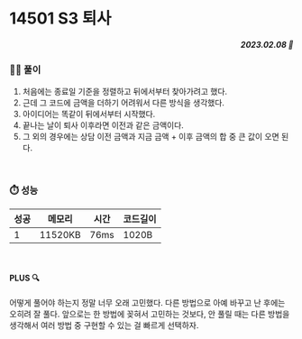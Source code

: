 # 14501 S3 퇴사
##### <p align="right"> 2023.02.08 📆 </p>


### 👩‍🏫 풀이
1.  처음에는 종료일 기준을 정렬하고 뒤에서부터 찾아가려고 했다.
2.  근데 그 코드에 금액을 더하기 어려워서 다른 방식을 생각했다.
3.  아이디어는 똑같이 뒤에서부터 시작했다.
4.  끝나는 날이 퇴사 이후라면 이전과 같은 금액이다.
5.  그 외의 경우에는 상담 이전 금액과 지금 금액 + 이후 금액의 합 중  큰 값이 오면 된다.

<br>


### ⏱️ 성능
<!-- 테이블 -->
성공 |메모리 | 시간 | 코드길이
---|---|---|---|
1|11520KB|76ms|1020B

<br>

#### PLUS 🔍
어떻게 풀어야 하는지 정말 너무 오래 고민했다.
다른 방법으로 아예 바꾸고 난 후에는 오히려 잘 풀다.
앞으로는 한 방법에 꽂혀서 고민하는 것보다, 안 풀릴 때는 다른 방법을 생각해서
여러 방법 중 구현할 수 있는 걸 빠르게 선택하자.

